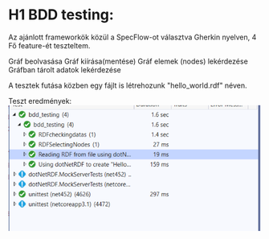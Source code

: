 # H1 BDD testing:

Az ajánlott frameworkök közül a SpecFlow-ot választva Gherkin nyelven, 4 Fő feature-ét teszteltem.

Gráf beolvasása
Gráf kiírása(mentése)
Gráf elemek (nodes) lekérdezése
Gráfban tárolt adatok lekérdezése

A tesztek futása közben egy fájlt is létrehozunk "hello_world.rdf" néven.


Teszt eredmények:
![results](test_results.png)